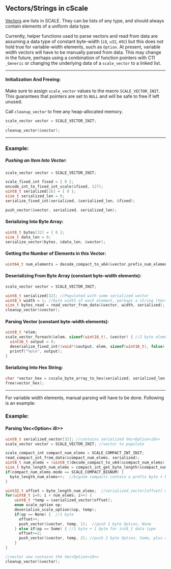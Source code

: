 ## Vectors/Strings in cScale

[Vectors](https://docs.substrate.io/v3/advanced/scale-codec/#vectors-lists-series-sets) are lists in SCALE. They can be lists of any type, and should always contain elements of a uniform data type.

Currently, helper functions used to parse vectors and read from data are assuming a data type of constant byte-width (`i8`, `u32`, etc) but this does not hold true for variable-width elements, such as `Option`. At present, variable width vectors will have to be manually parsed from data. This may change in the future, perhaps using a combination of function pointers with C11 `_Generic` or changing the underlying data of a `scale_vector` to a linked list.



---

#### Initialization And Freeing:

Make sure to assign `scale_vector` values to the macro `SCALE_VECTOR_INIT`. This guarantees that pointers are set to `NULL` and will be safe to free if left unused.

Call `cleanup_vector` to free any heap-allocated memory.
```c
scale_vector vector = SCALE_VECTOR_INIT;
...
cleanup_vector(&vector);
```


---

### Example:

##### Pushing an Item Into Vector:
```c
scale_vector vector = SCALE_VECTOR_INIT;

scale_fixed_int fixed = { 0 };
encode_int_to_fixed_int_scale(&fixed, 127);
uint8_t serialized[16] = { 0 };
size_t serialized_len = 0;
serialize_fixed_int(serialized, &serialized_len, &fixed);

push_vector(&vector, serialized, serialized_len);
```

#### Serializing Into Byte Array:
```c
uint8_t bytes[32] = { 0 };
size_t data_len = 0;
serialize_vector(bytes, &data_len, &vector);
```

#### Getting the Number of Elements in this Vector:
```c
uint64_t num_elements = decode_compact_to_u64(&vector.prefix_num_elements);
```

#### Deserializing From Byte Array (constant byte-width elements):
```c
scale_vector vector = SCALE_VECTOR_INIT;

uint8_t serialized[32]; //Populated with some serialized vector
uint8_t width = 1; //byte width of each element, perhaps a string (Vec<char>), Vec<i8>, or Vec<Bool>
size_t bytes_read = read_vector_from_data(&vector, width, serialized);
cleanup_vector(&vector);
```

#### Parsing Vector (constant byte-width elements):
```c
uint8_t *elem;
scale_vector_foreach(&elem, sizeof(uint16_t), &vector) { //2 byte elements, Vec<fixed_u16>
  uint16_t output = 0;
  deserialize_fixed_int((void*)&output, elem, sizeof(uint16_t), false);
  printf("%u\n", output);
}
```

#### Serializing Into Hex String:
```c
char *vector_hex = cscale_byte_array_to_hex(serialized, serialized_len);
free(vector_hex);
```
---

For variable width elements, manual parsing will have to be done. Following is an example:

### Example:

#### Parsing Vec<Option< i8>>
```c
uint8_t serialized_vector[32]; //contains serialized Vec<Option<i8>>
scale_vector vector = SCALE_VECTOR_INIT; //vector to populate

scale_compact_int compact_num_elems = SCALE_COMPACT_INT_INIT;
read_compact_int_from_data(&compact_num_elems, serialized);
uint8_t num_elems = (uint8_t)decode_compact_to_u64(&compact_num_elems);
size_t byte_length_num_elems = compact_int_get_byte_length(&compact_num_elems);
if(compact_num_elems.mode == SCALE_COMPACT_BIGNUM) {
  byte_length_num_elems++;  //bignum compacts contain a prefix byte + bytes which contain the numeric value
}

uint32_t offset = byte_length_num_elems;  //serialized_vector[offset] will now point to the first element
for(uint8_t i=0; i < num_elems; i++) {
    uint8_t *temp = &serialized_vector[offset];
    enum scale_option op;
    deserialize_scale_option(&op, temp);
    if(op == None) {  //1 byte
      offset++;
      push_vector(&vector, temp, 1);  //push 1 byte Option, None
    } else if(op == Some) { //1 byte + 1 byte for int8_t data type
      offset+=2;
      push_vector(&vector, temp, 2); //push 2 byte Option, Some, plus a 1 byte int8_t
    }
}

//vector now contains the Vec<Option<i8>>
cleanup_vector(&vector);
```